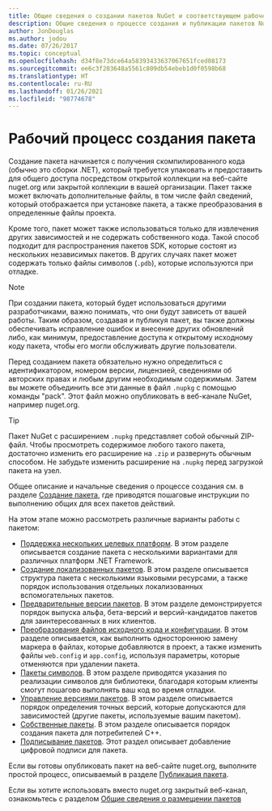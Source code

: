 ```yaml
---
title: Общие сведения о создании пакетов NuGet и соответствующем рабочем процессе
description: Общие сведения о процессе создания и публикации пакетов NuGet со ссылками на отдельные части процесса.
author: JonDouglas
ms.author: jodou
ms.date: 07/26/2017
ms.topic: conceptual
ms.openlocfilehash: d34f8e73dce64a58393433637067651fced08173
ms.sourcegitcommit: ee6c3f203648a5561c809db54ebeb1d0f0598b68
ms.translationtype: HT
ms.contentlocale: ru-RU
ms.lasthandoff: 01/26/2021
ms.locfileid: "98774678"
---
```

# <a name="package-creation-workflow"></a>Рабочий процесс создания пакета

Создание пакета начинается с получения скомпилированного кода (обычно это сборки .NET), который требуется упаковать и предоставить для общего доступа посредством открытой коллекции на веб-сайте nuget.org или закрытой коллекции в вашей организации. Пакет также может включать дополнительные файлы, в том числе файл сведений, который отображается при установке пакета, а также преобразования в определенные файлы проекта.

Кроме того, пакет может также использоваться только для извлечения других зависимостей и не содержать собственного кода. Такой способ подходит для распространения пакетов SDK, которые состоят из нескольких независимых пакетов. В других случаях пакет может содержать только файлы символов (`.pdb`), которые используются при отладке.

> [!Note]
> При создании пакета, который будет использоваться другими разработчиками, важно понимать, что они будут зависеть от вашей работы. Таким образом, создавая и публикуя пакет, вы также должны обеспечивать исправление ошибок и внесение других обновлений либо, как минимум, предоставление доступа к открытому исходному коду пакета, чтобы его могли обслуживать другие пользователи.

Перед созданием пакета обязательно нужно определиться с идентификатором, номером версии, лицензией, сведениями об авторских правах и любым другим необходимым содержимым. Затем вы можете объединить все эти данные в файл `.nupkg` с помощью команды "pack". Этот файл можно опубликовать в веб-канале NuGet, например nuget.org.

> [!Tip]
> Пакет NuGet с расширением `.nupkg` представляет собой обычный ZIP-файл. Чтобы просмотреть содержимое любого такого пакета, достаточно изменить его расширение на `.zip` и развернуть обычным способом. Не забудьте изменить расширение на `.nupkg` перед загрузкой пакета на узел.

Общее описание и начальные сведения о процессе создания см. в разделе [Создание пакета](../create-packages/creating-a-package.md), где приводятся пошаговые инструкции по выполнению общих для всех пакетов действий.

На этом этапе можно рассмотреть различные варианты работы с пакетом:

- [Поддержка нескольких целевых платформ](../create-packages/supporting-multiple-target-frameworks.md). В этом разделе описывается создание пакета с несколькими вариантами для различных платформ .NET Framework.
- [Создание локализованных пакетов](../create-packages/creating-localized-packages.md). В этом разделе описывается структура пакета с несколькими языковыми ресурсами, а также порядок использования отдельных локализованных вспомогательных пакетов.
- [Предварительные версии пакетов](../create-packages/prerelease-packages.md). В этом разделе демонстрируется порядок выпуска альфа, бета-версий и версий-кандидатов пакетов для заинтересованных в них клиентов.
- [Преобразования файлов исходного кода и конфигурации](../create-packages/source-and-config-file-transformations.md). В этом разделе описывается, как выполнить одностороннюю замену маркера в файлах, которые добавляются в проект, а также изменить файлы `web.config` и `app.config`, используя параметры, которые отменяются при удалении пакета.
- [Пакеты символов](../create-packages/symbol-packages-snupkg.md). В этом разделе приводятся указания по реализации символов для библиотеки, благодаря которым клиенты смогут пошагово выполнять ваш код во время отладки.
- [Управление версиями пакетов](../concepts/package-versioning.md). В этом разделе описывается порядок определения точных версий, которые допускаются для зависимостей (другие пакеты, используемые вашим пакетом).
- [Собственные пакеты](../guides/native-packages.md). В этом разделе описывается порядок создания пакета для потребителей C++.
- [Подписывание пакетов](../create-packages/sign-a-package.md). Этот раздел описывает добавление цифровой подписи для пакета.

Если вы готовы опубликовать пакет на веб-сайте nuget.org, выполните простой процесс, описываемый в разделе [Публикация пакета](../nuget-org/publish-a-package.md).

Если вы хотите использовать вместо nuget.org закрытый веб-канал, ознакомьтесь с разделом [Общие сведения о размещении пакетов](../hosting-packages/overview.md)
